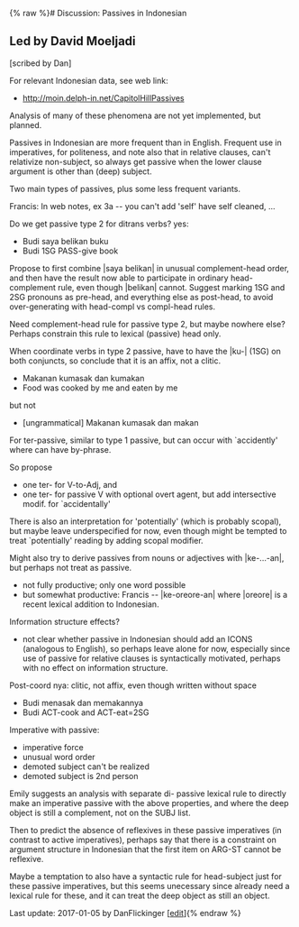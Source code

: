 {% raw %}# Discussion: Passives in Indonesian

## Led by David Moeljadi

\[scribed by Dan\]

For relevant Indonesian data, see web link:

- <http://moin.delph-in.net/CapitolHillPassives>

Analysis of many of these phenomena are not yet implemented, but
planned.

Passives in Indonesian are more frequent than in English. Frequent use
in imperatives, for politeness, and note also that in relative clauses,
can't relativize non-subject, so always get passive when the lower
clause argument is other than (deep) subject.

Two main types of passives, plus some less frequent variants.

Francis: In web notes, ex 3a -- you can't add 'self' have self cleaned,
...

Do we get passive type 2 for ditrans verbs? yes:

- Budi saya belikan buku
- Budi 1SG PASS-give book

Propose to first combine \|saya belikan\| in unusual complement-head
order, and then have the result now able to participate in ordinary
head-complement rule, even though \|belikan\| cannot. Suggest marking
1SG and 2SG pronouns as pre-head, and everything else as post-head, to
avoid over-generating with head-compl vs compl-head rules.

Need complement-head rule for passive type 2, but maybe nowhere else?
Perhaps constrain this rule to lexical (passive) head only.

When coordinate verbs in type 2 passive, have to have the \|ku-\| (1SG)
on both conjuncts, so conclude that it is an affix, not a clitic.

- Makanan kumasak dan kumakan
- Food was cooked by me and eaten by me

but not

- \[ungrammatical\] Makanan kumasak dan makan

For ter-passive, similar to type 1 passive, but can occur with
\`accidently' where can have by-phrase.

So propose

- one ter- for V-to-Adj, and
- one ter- for passive V with optional overt agent, but add
intersective modif. for \`accidentally'

There is also an interpretation for 'potentially' (which is probably
scopal), but maybe leave underspecified for now, even though might be
tempted to treat \`potentially' reading by adding scopal modifier.

Might also try to derive passives from nouns or adjectives with
\|ke-...-an\|, but perhaps not treat as passive.

- not fully productive; only one word possible
- but somewhat productive: Francis -- \|ke-oreore-an\| where
\|oreore\| is a recent lexical addition to Indonesian.

Information structure effects?

- not clear whether passive in Indonesian should add an ICONS
(analogous to English), so perhaps leave alone for now, especially
since use of passive for relative clauses is syntactically
motivated, perhaps with no effect on information structure.

Post-coord nya: clitic, not affix, even though written without space

- Budi menasak dan memakannya
- Budi ACT-cook and ACT-eat=2SG

Imperative with passive:

- imperative force
- unusual word order
- demoted subject can't be realized
- demoted subject is 2nd person

Emily suggests an analysis with separate di- passive lexical rule to
directly make an imperative passive with the above properties, and where
the deep object is still a complement, not on the SUBJ list.

Then to predict the absence of reflexives in these passive imperatives
(in contrast to active imperatives), perhaps say that there is a
constraint on argument structure in Indonesian that the first item on
ARG-ST cannot be reflexive.

Maybe a temptation to also have a syntactic rule for head-subject just
for these passive imperatives, but this seems unecessary since already
need a lexical rule for these, and it can treat the deep object as still
an object.

Last update: 2017-01-05 by DanFlickinger [[edit](https://github.com/delph-in/docs/wiki/CapitalHillPassivesDiscussion/_edit)]{% endraw %}
